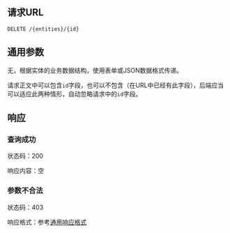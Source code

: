 ## 请求URL
```
DELETE /{entities}/{id}
```
## 通用参数

无，根据实体的业务数据结构，使用表单或JSON数据格式传递。

请求正文中可以包含`id`字段，也可以不包含（在URL中已经有此字段），后端应当可以适应此两种情形，自动忽略请求中的`id`字段。

## 响应

### 查询成功

状态码：200

响应内容：空

### 参数不合法

状态码：403

响应格式：参考[通用响应格式]()